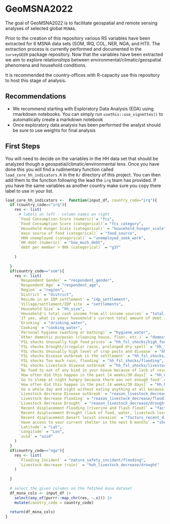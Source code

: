 
<!-- README.md is generated from README.Rmd. Please edit that file -->

# GeoMSNA2022

<!-- badges: start -->
<!-- badges: end -->

The goal of GeoMSNA2022 is to facilitate geospatial and remote sensing
analyses of selected global `MSNA`s.

Prior to the creation of this repository various RS variables have been
extracted for 6 MSNA data sets (SOM, IRQ, COL, NER, NGA, and HTI). The
extraction process is currently performed and documented in the
`surveyGEER` package repository. Now that the variables have been
extracted we aim to explore relationships between
environmental/climatic/geospatial phenomena and household conditions.

It is recommended the country-offices with R-capacity use this
repository to host this stage of analysis.

## Recommendations

-   We recommend starting with Exploratory Data Analysis (EDA) using
    rmarkdown notebooks. You can simply run `usethis::use_vignettes()`
    to automatically create a markdown notebook
-   Once exploratory data analysis has been performed the analyst should
    be sure to use weights for final analysis

## First Steps

You will need to decide on the variables in the HH data set that should
be analyzed though a geospatial/climatic/environmental lens. Once you
have done this you will find a rudimentary function called
`load_core_hh_indicators.R` in the `R/` directory of this project. You
can then add them to the function following the lead the `irq` team has
provided. If you have the same variables as another country make sure
you copy there label to use in your list.

``` r
load_core_hh_indicators <-  function(input_df, country_code="irq"){
  if (country_code=="irq"){
    res <- list(
      # labels on left - column names on right
      `Food Consumption Score (numeric)`= "fcs",
      `Food Consumption Score (categorical)`= "fcs_category",
      `Household Hunger Scale (categorical)` = "household_hunger_scale",
      `main source of food (categorical)` = "food_source",
      `HHH unemployed (categorical)` = "unemployed_seek_work",
      `HH debt (numeric)` = "how_much_debt",
      `debt per member > 90k (categorical)` = "g37"
      
    )
    
  }
  if(country_code=="som"){
    res <- list(
      `Respondent Gender` = "respondent_gender",
      `Respondent Age` = "respondent_age",
      `Region` = "region",
      `District` = "district",
      `Reside in an IDP settlement` = "idp_settlement",
      `Village/settlement/IDP site` = "settlements",
      `Household Size` = "hh_size",
      `Household's total cash income from all income sources` = "total_house_income",
      `If yes, what is yoour household's current total amount of debt in USD` = "total_hh_debt",
      `Drinking` = "drinking_water",
      `Cooking` = "cooking_water",
      `Personal hygiene (washing or bathing)` = "hygiene_water",
      `Other domestic purposes (cleaning house, floor, etc.)` = "domestice_water",
      `FSL shocks Unusually high food prices` = "hh_fsl_shocks/high_food_prices",
      `FSL shocks Drought/irregular rains, prolonged dry spell` = "hh_fsl_shocks/drought",
      `FSL shocks Unusually high level of crop pests and disease` = "hh_fsl_shocks/crop_disease",
      `FSL shocks Disease outbreak in the settlement` = "hh_fsl_shocks/disease_outbreak",
      `FSL shocks Too much rain, flooding` = "hh_fsl_shocks/flooding",
      `FSL shocks Livestock disease outbreak` = "hh_fsl_shocks/livestock_disease",
      `No food to eat of any kind in your house because of lack of resources to get food` = "hh_no_food",
      `How often did this happen in the past [4 weeks/30 days]` = "hh_no_food_freq",
      `Go to sleep at night hungry because there was not enough food` = "hh_hunger",
      `How often did this happen in the past [4 weeks/30 days]` = "hh_hunger_freq",
      `Go a whole day and night without eating anything at all because there was not enough food` = "fs_not_enough_food",
      `Livestock decrease Disease outbreak` = "reason_livestock_decrease/disease_outbreak",
      `Livestock decrease Flooding` = "reason_livestock_decrease/flooding_flooding",
      `Livestock decrease Drought` = "reason_livestock_decrease/drought_drought",
      `Recent displacement Flooding (riverine and flash flood)` = "factors_recent_displacement/flooding",
      `Recent displacement Drought (lack of food, water, livestock loss)` = "factors_recent_displacement/drought",
      `Recent displacement Desert locust invasion` = "factors_recent_displacement/desert_locust",
      `Have access to your current shelter in the next 6 months` = "shelter_access",
      `Latitude` = "Lat",
      `Longitude` = "Lon",
      `uuid` = "uuid"
    )
  }
  if(country_code=="nga"){
    res <- list(
      `Flooding Incident` = "nature_safety_incident/flooding",
      `Livestock decrease (rain)` = "hoh_livestock_decrease/drought"
    )
    
  }
  
  # select the given columns on the fetched msna dataset
  df_msna_cols <- input_df |>
    select(any_of(purrr::map_chr(res, ~.x))) |>
    mutate(country_code = country_code)
  
  return(df_msna_cols)
}
```
